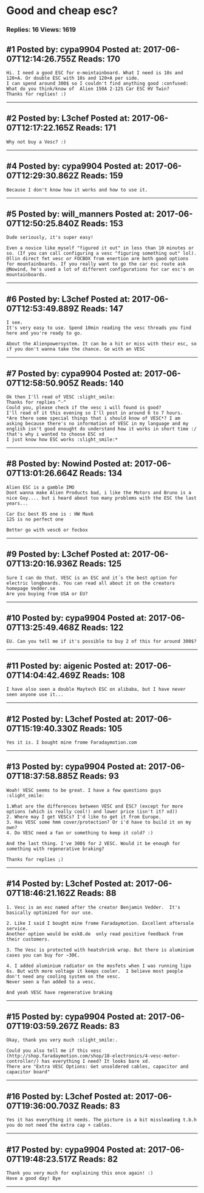# Good and cheap esc?

### Replies: 16 Views: 1619

## \#1 Posted by: cypa9904 Posted at: 2017-06-07T12:14:26.755Z Reads: 170

```
Hi. I need a good ESC for e-mointainboard. What I need is 10s and 120+A. Or double ESC with 10s and 120+A per side.
I can spend around 300$ so I couldn't find anything good :confused:
What do you think/know of  Alien 150A 2-12S Car ESC HV Twin?
Thanks for replies! :)
```

---
## \#2 Posted by: L3chef Posted at: 2017-06-07T12:17:22.165Z Reads: 171

```
Why not buy a Vesc? :)
```

---
## \#4 Posted by: cypa9904 Posted at: 2017-06-07T12:29:30.862Z Reads: 159

```
Because I don't know how it works and how to use it.
```

---
## \#5 Posted by: will_manners Posted at: 2017-06-07T12:50:25.840Z Reads: 153

```
Dude seriously, it's super easy! 

Even a novice like myself "figured it out" in less than 10 minutes or so. (If you can call configuring a vesc "figuring something out" lol). Ollin direct fet vesc or FOCBOX from enertion are both good options for mountainboards. If you really want to go the car esc route ask @Nowind, he's used a lot of different configurations for car esc's on mountainboards.
```

---
## \#6 Posted by: L3chef Posted at: 2017-06-07T12:53:49.889Z Reads: 147

```
I see. 
It's very easy to use. Spend 10min reading the vesc threads you find here and you're ready to go.

About the Alienpowersystem. It can be a hit or miss with their esc, so if you don't wanna take the chance. Go with an VESC
```

---
## \#7 Posted by: cypa9904 Posted at: 2017-06-07T12:58:50.905Z Reads: 140

```
Ok then I'll read of VESC :slight_smile:
Thanks for replies ^-^
Could you, please check if the vesc i will found is good? 
I'll read of it this evening so I'll post in around 6 to 7 hours. 
*Are there some special things that i should know of VESC*? I am asking because there's no information of VESC in my language and my english isn't good enought do understand how it works in short time :/ that's why i wanted to choose ESC xd
I just know how ESC works :slight_smile:*
```

---
## \#8 Posted by: Nowind Posted at: 2017-06-07T13:01:26.664Z Reads: 134

```
Alien ESC is a gamble IMO
Dont wanna make Alien Products bad, i like the Motors and Bruno is a nice Guy.... but i heard about too many problems with the ESC the last years...

Car Esc best 8S one is : HW Max6
12S is no perfect one

Better go with vesc6 or focbox
```

---
## \#9 Posted by: L3chef Posted at: 2017-06-07T13:20:16.936Z Reads: 125

```
Sure I can do that. VESC is an ESC and it´s the best option for electric longboards. You can read all about it on the creators homepage Vedder.se 
Are you buying from USA or EU?
```

---
## \#10 Posted by: cypa9904 Posted at: 2017-06-07T13:25:49.468Z Reads: 122

```
EU. Can you tell me if it's possible to buy 2 of this for around 300$?
```

---
## \#11 Posted by: aigenic Posted at: 2017-06-07T14:04:42.469Z Reads: 108

```
I have also seen a double Maytech ESC on alibaba, but I have never seen anyone use it...
```

---
## \#12 Posted by: L3chef Posted at: 2017-06-07T15:19:40.330Z Reads: 105

```
Yes it is. I bought mine frome Faradaymotion.com
```

---
## \#13 Posted by: cypa9904 Posted at: 2017-06-07T18:37:58.885Z Reads: 93

```
Woah! VESC seems to be great. I have a few questions guys :slight_smile:

1.What are the differences between VESC and ESC? (except for more options (which is really cool!) and lower price (isn't it? xd))
2. Where may I get VESCs? I'd like to get it from Europe. 
3. Has VESC some hmm cover/protection? Or i'd have to build it on my own?
4. Do VESC need a fan or something to keep it cold? :)

And the last thing. I've 300$ for 2 VESC. Would it be enough for something with regenerative braking?

Thanks for replies ;)
```

---
## \#14 Posted by: L3chef Posted at: 2017-06-07T18:46:21.162Z Reads: 88

```
1. Vesc is an esc named after the creator Benjamin Vedder.  It's basically optimized for our use.

2. Like I said I bought mine frome Faradaymotion. Excellent aftersale service. 
Another option would be esk8.de  only read positive feedback from their customers.

3. The Vesc is protected with heatshrink wrap. But there is aluminium cases you can buy for ~30€.

4. I added aluminium radiator on the mosfets when I was running lipo 6s. But with more voltage it keeps cooler.  I believe most people don't need any cooling system on the vesc.
Never seen a fan added to a vesc.

And yeah VESC have regenerative braking
```

---
## \#15 Posted by: cypa9904 Posted at: 2017-06-07T19:03:59.267Z Reads: 83

```
Okay, thank you very much :slight_smile:.

Could you also tell me if this vesc (http://shop.faradaymotion.com/shop/18-electronics/4-vesc-motor-controller/) has everything I need? It looks bare xd.
There are "Extra VESC Options: Get unsoldered cables, capacitor and capacitor board"
```

---
## \#16 Posted by: L3chef Posted at: 2017-06-07T19:36:00.703Z Reads: 83

```
Yes it has everything it needs. The picture is a bit missleading t.b.h 
you do not need the extra cap + cables.
```

---
## \#17 Posted by: cypa9904 Posted at: 2017-06-07T19:48:23.517Z Reads: 82

```
Thank you very much for explaining this once again! :)
Have a good day! Bye
```

---
